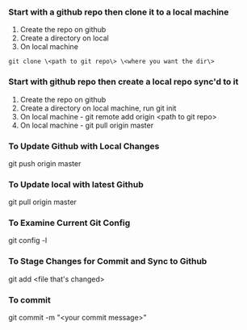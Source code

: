 ### Start with a github repo then clone it to a local machine
1. Create the repo on github
2. Create a directory on local
3. On local machine
 
`git clone \<path to git repo\> \<where you want the dir\>`

### Start with github repo then create a local repo sync'd to it
1. Create the repo on github
2. Create a directory on local machine, run git init
3. On local machine - git remote add origin \<path to git repo\>
4. On local machine - git pull origin master

### To Update Github with Local Changes
git push origin master


### To Update local with latest Github
git pull origin master

### To Examine Current Git Config
git config -l

### To Stage Changes for Commit and Sync to Github
git add \<file that's changed\>

### To commit
git commit -m "\<your commit message\>"


